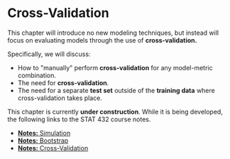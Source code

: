 # Cross-Validation



This chapter will introduce no new modeling techniques, but instead will focus on evaluating models through the use of **cross-validation.**

Specifically, we will discuss:

- How to "manually" perform **cross-validation** for any model-metric combination.
- The need for **cross-validation**.
- The need for a separate **test set** outside of the **training data** where cross-validation takes place.

This chapter is currently **under construction**. While it is being developed, the following links to the STAT 432 course notes.

- [**Notes:** Simulation](files/simulation.pdf)
- [**Notes:** Bootstrap](files/bootstrap.pdf)
- [**Notes:** Cross-Validation](files/cross-validation.pdf)
